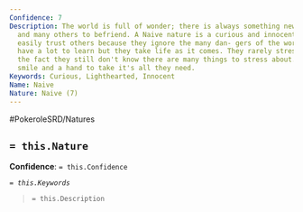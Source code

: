 ```yaml
---
Confidence: 7
Description: The world is full of wonder; there is always something new to discover
  and many others to befriend. A Naive nature is a curious and innocent nature, they
  easily trust others because they ignore the many dan- gers of the world. They still
  have a lot to learn but they take life as it comes. They rarely stress out due to
  the fact they still don't know there are many things to stress about. A friend's
  smile and a hand to take it's all they need.
Keywords: Curious, Lighthearted, Innocent
Name: Naive
Nature: Naive (7)
---
```


#PokeroleSRD/Natures

## `= this.Nature`

**Confidence**: `= this.Confidence`

*`= this.Keywords`*

> `= this.Description`
